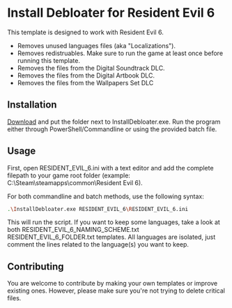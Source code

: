 # Install Debloater for Resident Evil 6

This template is designed to work with Resident Evil 6.
- Removes unused languages files (aka "Localizations").
- Removes redistruables. Make sure to run the game at least once before running this template.
- Removes the files from the Digital Soundtrack DLC.
- Removes the files from the Digital Artbook DLC.
- Removes the files from the Wallpapers Set DLC 
## Installation

[Download](https://github.com/neatodev/InstallDebloater/blob/main/templates/RESIDENT_EVIL_6/RESIDENT_EVIL_6.zip) and put the folder next to InstallDebloater.exe. Run the program either through PowerShell/Commandline or using the provided batch file.

## Usage

First, open RESIDENT_EVIL_6.ini with a text editor and add the complete filepath to your game root folder (example: C:\Steam\steamapps\common\Resident Evil 6).

For both commandline and batch methods, use the following syntax:

```bash
.\InstallDebloater.exe RESIDENT_EVIL_6\RESIDENT_EVIL_6.ini
```
This will run the script.
If you want to keep some languages, take a look at both RESIDENT_EVIL_6_NAMING_SCHEME.txt RESIDENT_EVIL_6_FOLDER.txt templates. All languages are isolated, just comment the lines related to the language(s) you want to keep. 

## Contributing
You are welcome to contribute by making your own templates or improve existing ones. However, please make sure you're not trying to delete critical files. 